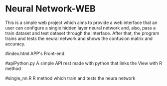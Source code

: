 # Neural Network-WEB
This is a simple web project which aims to provide a web interface that an user can configure a single hidden layer neural network and, also, pass a train dataset and test dataset through the interface. After that, the program trains and tests the neural network and shows the confusion matrix and accuracy.

#index.html
APP's Front-end

#apiPython.py
A simple API rest made with python that links the View with R method

#single_nn.R
R method which train and tests the neura network